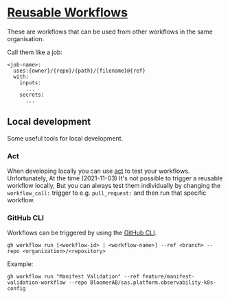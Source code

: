 # [Reusable Workflows](https://docs.github.com/en/actions/learn-github-actions/reusing-workflows)
These are workflows that can be used from other workflows in the same organisation.

Call them like a job:


    <job-name>:
      uses:{owner}/{repo}/{path}/{filename}@{ref}
      with:
        inputs:
          ...
        secrets:
          ...

## Local development
Some useful tools for local development.

### Act
When developing locally you can use [act](https://github.com/nektos/act) to test your workflows. Unfortunately, At the time (2021-11-03) It's not possible to trigger a reusable workflow locally, But you can always test them individually by changing the `workflow_call:` trigger to e.g. `pull_request:` and then run that specific workflow.

### GitHub CLI
Workflows can be triggered by using the [GitHub CLI](https://github.com/cli/cli).

    gh workflow run [<workflow-id> | <workflow-name>] --ref <branch> --repo <organization>/<repository>


Example:

    gh workflow run "Manifest Validation" --ref feature/manifest-validation-workflow --repo BloomerAB/sas.platform.observability-k8s-config